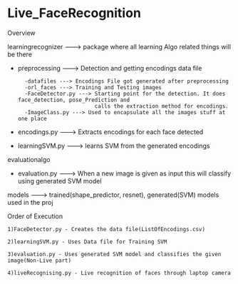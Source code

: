 # Live_FaceRecognition

Overview

learningrecognizer ---> package where all learning Algo related things will be there

  - preprocessing ---> Detection and getting encodings data file
  
          -datafiles ---> Encodings File got generated after preprocessing
          -orl_faces ---> Training and Testing images
          -FaceDetector.py ---> Starting point for the detection. It does face_detection, pose_Prediction and 
                                calls the extraction method for encodings.
          -ImageClass.py ---> Used to encapsulate all the images stuff at one place
  
  - encodings.py ---> Extracts encodings for each face detected
  
  - learningSVM.py ---> learns SVM from the generated encodings


evaluationalgo 

  - evaluation.py ---> When a new image is given as input this will classify using generated SVM model
  

models ---> trained(shape_predictor, resnet), generated(SVM) models used in the proj
​



Order of Execution

    1)FaceDetector.py - Creates the data file(ListOfEncodings.csv)

    2)learningSVM.py - Uses Data file for Training SVM

    3)evaluation.py - Uses generated SVM model and classifies the given image(Non-Live part)

    4)liveRecognising.py - Live recognition of faces through laptop camera
